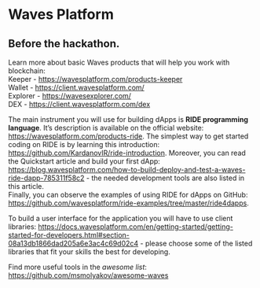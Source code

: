 # Waves Platform
## Before the hackathon.

Learn more about basic Waves products that will help you work with blockchain:<br>
Keeper - https://wavesplatform.com/products-keeper <br>
Wallet - https://client.wavesplatform.com/<br>
Explorer - https://wavesexplorer.com/<br>
DEX - https://client.wavesplatform.com/dex<br>

The main instrument you will use for building dApps is <strong>RIDE programming language</strong>. It’s description is available on the official website: https://wavesplatform.com/products-ride. The simplest way to get started coding on RIDE is by learning this introduction: https://github.com/KardanovIR/ride-introduction. Moreover, you can read the Quickstart article and build your first dApp: https://blog.wavesplatform.com/how-to-build-deploy-and-test-a-waves-ride-dapp-785311f58c2 - the needed development tools are also listed in this article. <br>Finally, you can observe the examples of using RIDE for dApps on GitHub: https://github.com/wavesplatform/ride-examples/tree/master/ride4dapps.

To build a user interface for the application you will have to use client libraries: https://docs.wavesplatform.com/en/getting-started/getting-started-for-developers.html#section-08a13db1866dad205a6e3ac4c69d02c4 - please choose some of the listed libraries that fit your skills the best for developing.

Find more useful tools in the *awesome list*: https://github.com/msmolyakov/awesome-waves

